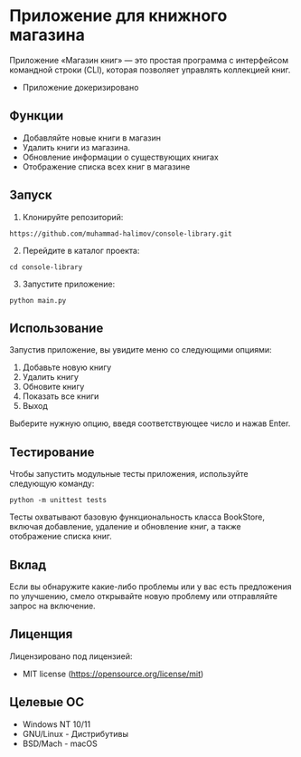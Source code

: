 # Приложение для книжного магазина

Приложение «Магазин книг» — это простая программа с интерфейсом командной строки (CLI), которая позволяет управлять коллекцией книг.
- Приложение докеризировано

## Функции

- Добавляйте новые книги в магазин
- Удалить книги из магазина.
- Обновление информации о существующих книгах
- Отображение списка всех книг в магазине

## Запуск

1. Клонируйте репозиторий:
 ```
 https://github.com/muhammad-halimov/console-library.git
 ```
2. Перейдите в каталог проекта:
 ```
 cd console-library
 ```
3. Запустите приложение:
 ```
 python main.py
 ```

## Использование

Запустив приложение, вы увидите меню со следующими опциями:

1. Добавьте новую книгу
2. Удалить книгу
3. Обновите книгу
4. Показать все книги
5. Выход

Выберите нужную опцию, введя соответствующее число и нажав Enter.

## Тестирование

Чтобы запустить модульные тесты приложения, используйте следующую команду:

 ```
 python -m unittest tests
 ```

Тесты охватывают базовую функциональность класса BookStore, включая добавление, удаление и обновление книг, а также отображение списка книг.

## Вклад

Если вы обнаружите какие-либо проблемы или у вас есть предложения по улучшению, смело открывайте новую проблему или отправляйте запрос на включение.

## Лиценщия

Лицензировано под лицензией:

* MIT license (https://opensource.org/license/mit)

## Целевые ОС

- Windows NT 10/11
- GNU/Linux - Дистрибутивы
- BSD/Mach - macOS
